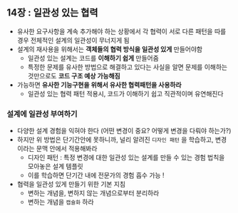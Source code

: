## 14장 : 일관성 있는 협력

- 유사한 요구사항을 계속 추가해야 하는 상황에서 각 협력이 서로 다른 패턴을 따를 경우 전체적인 설계의 일관성이 무너지게 됨
- 설계의 재사용을 위해서는 **객체들의 협력 방식을 일관성 있게** 만들어야함
    - 일관성 있는 설계는 코드를 **이해하기 쉽게** 만들어줌
    - 특정한 문제를 유사한 방법으로 해결하고 있다는 사실을 알면 문제를 이해하는 것만으로도 **코드 구조 예상 가능해짐**
- 가능하면 **유사한 기능구현을 위해서 유사한 협력패턴을 사용하라**
    - 일관성 있는 협력 패턴 적용시, 코드가 이해하기 쉽고 직관적이며 유연해진다

### 설계에 일관성 부여하기

- 다양한 설계 경험을 익혀야 한다 (어떤 변경이 중요? 어떻게 변경을 다뤄야 하는가?)
- 하지만 위 방법은 단기간안에 못하니까, 널리 알려진 `디자인 패턴` 을 학습하고, 변경이라는 문맥 안에서 적용해봐라
    - 디자인 패턴 : 특정 변경에 대한 일관성 있는 설계를 만들 수 있는 경험 법칙을 모아놓은 설계 템플릿
    - 이를 학습하면 단기간 내에 전문가의 경험 흡수 가능 !
- 협력을 일관성 있게 만들기 위한 기본 지침
    - 변하는 개념을, 변하지 않는 개념으로부터 분리하라
    - 변하는 개념을 `캡슐화` 하라
